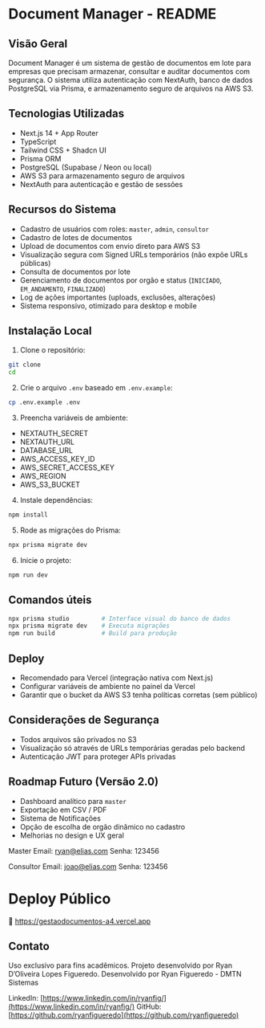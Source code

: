 # Document Manager - README

## Visão Geral

Document Manager é um sistema de gestão de documentos em lote para empresas que precisam armazenar, consultar e auditar documentos com segurança. O sistema utiliza autenticação com NextAuth, banco de dados PostgreSQL via Prisma, e armazenamento seguro de arquivos na AWS S3.

## Tecnologias Utilizadas

- Next.js 14 + App Router
- TypeScript
- Tailwind CSS + Shadcn UI
- Prisma ORM
- PostgreSQL (Supabase / Neon ou local)
- AWS S3 para armazenamento seguro de arquivos
- NextAuth para autenticação e gestão de sessões

## Recursos do Sistema

- Cadastro de usuários com roles: `master`, `admin`, `consultor`
- Cadastro de lotes de documentos
- Upload de documentos com envio direto para AWS S3
- Visualização segura com Signed URLs temporários (não expõe URLs públicas)
- Consulta de documentos por lote
- Gerenciamento de documentos por orgão e status (`INICIADO`, `EM_ANDAMENTO`, `FINALIZADO`)
- Log de ações importantes (uploads, exclusões, alterações)
- Sistema responsivo, otimizado para desktop e mobile

## Instalação Local

1. Clone o repositório:

```bash
git clone
cd
```

2. Crie o arquivo `.env` baseado em `.env.example`:

```bash
cp .env.example .env
```

3. Preencha variáveis de ambiente:

- NEXTAUTH_SECRET
- NEXTAUTH_URL
- DATABASE_URL
- AWS_ACCESS_KEY_ID
- AWS_SECRET_ACCESS_KEY
- AWS_REGION
- AWS_S3_BUCKET

4. Instale dependências:

```bash
npm install
```

5. Rode as migrações do Prisma:

```bash
npx prisma migrate dev
```

6. Inicie o projeto:

```bash
npm run dev
```

## Comandos úteis

```bash
npx prisma studio         # Interface visual do banco de dados
npx prisma migrate dev    # Executa migrações
npm run build             # Build para produção
```

## Deploy

- Recomendado para Vercel (integração nativa com Next.js)
- Configurar variáveis de ambiente no painel da Vercel
- Garantir que o bucket da AWS S3 tenha políticas corretas (sem público)

## Considerações de Segurança

- Todos arquivos são privados no S3
- Visualização só através de URLs temporárias geradas pelo backend
- Autenticação JWT para proteger APIs privadas

## Roadmap Futuro (Versão 2.0)

- Dashboard analítico para `master`
- Exportação em CSV / PDF
- Sistema de Notificações
- Opção de escolha de orgão dinâmico no cadastro
- Melhorias no design e UX geral

Master
Email: ryan@elias.com
Senha: 123456

Consultor
Email: joao@elias.com
Senha: 123456

# Deploy Público

🔗 https://gestaodocumentos-a4.vercel.app

## Contato

Uso exclusivo para fins acadêmicos. Projeto desenvolvido por Ryan D’Oliveira Lopes Figueredo.
Desenvolvido por Ryan Figueredo - DMTN Sistemas

LinkedIn: [https://www.linkedin.com/in/ryanfig/](https://www.linkedin.com/in/ryanfig/)
GitHub: [https://github.com/ryanfigueredo](https://github.com/ryanfigueredo)
